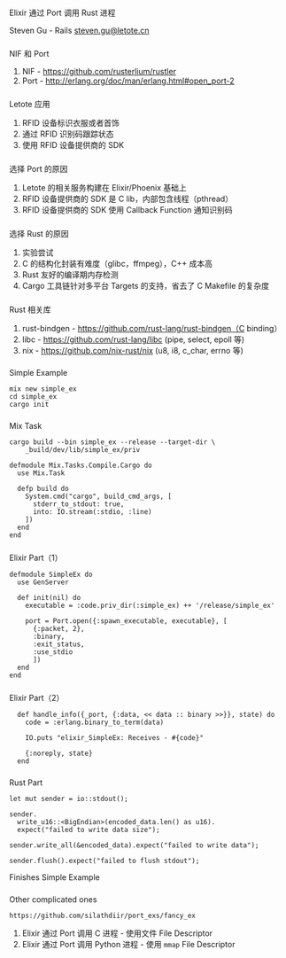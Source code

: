 
###

Elixir 通过 Port 调用 Rust 进程

Steven Gu - Rails
steven.gu@letote.cn

###

NIF 和 Port

1. NIF - https://github.com/rusterlium/rustler
2. Port - http://erlang.org/doc/man/erlang.html#open_port-2

###

Letote 应用

1. RFID 设备标识衣服或者首饰
2. 通过 RFID 识别码跟踪状态
3. 使用 RFID 设备提供商的 SDK

###

选择 Port 的原因

1. Letote 的相关服务构建在 Elixir/Phoenix 基础上
2. RFID 设备提供商的 SDK 是 C lib，内部包含线程（pthread）
3. RFID 设备提供商的 SDK 使用 Callback Function 通知识别码

###

选择 Rust 的原因

1. 实验尝试
2. C 的结构化封装有难度（glibc，ffmpeg），C++ 成本高
3. Rust 友好的编译期内存检测
4. Cargo 工具链针对多平台 Targets 的支持，省去了 C Makefile 的复杂度

###

Rust 相关库

1. rust-bindgen - https://github.com/rust-lang/rust-bindgen（C binding）
2. libc - https://github.com/rust-lang/libc (pipe, select, epoll 等)
3. nix - https://github.com/nix-rust/nix (u8, i8, c_char, errno 等)

###

Simple Example

```
mix new simple_ex
cd simple_ex
cargo init
```

###

Mix Task

```
cargo build --bin simple_ex --release --target-dir \
    _build/dev/lib/simple_ex/priv
```

```
defmodule Mix.Tasks.Compile.Cargo do
  use Mix.Task

  defp build do
    System.cmd("cargo", build_cmd_args, [
      stderr_to_stdout: true,
      into: IO.stream(:stdio, :line)
    ])
  end
end
```

###

Elixir Part（1）

```
defmodule SimpleEx do
  use GenServer

  def init(nil) do
    executable = :code.priv_dir(:simple_ex) ++ '/release/simple_ex'

    port = Port.open({:spawn_executable, executable}, [
      {:packet, 2},
      :binary,
      :exit_status,
      :use_stdio
      ])
  end
end
```

###

Elixir Part（2）

```
  def handle_info({_port, {:data, << data :: binary >>}}, state) do
    code = :erlang.binary_to_term(data)

    IO.puts "elixir_SimpleEx: Receives - #{code}"

    {:noreply, state}
  end
```

###

Rust Part

```
let mut sender = io::stdout();

sender.
  write_u16::<BigEndian>(encoded_data.len() as u16).
  expect("failed to write data size");

sender.write_all(&encoded_data).expect("failed to write data");

sender.flush().expect("failed to flush stdout");
```

Finishes Simple Example

###

Other complicated ones

`https://github.com/silathdiir/port_exs/fancy_ex`

1. Elixir 通过 Port 调用 C 进程 - 使用文件 File Descriptor
2. Elixir 通过 Port 调用 Python 进程 - 使用 `mmap` File Descriptor

